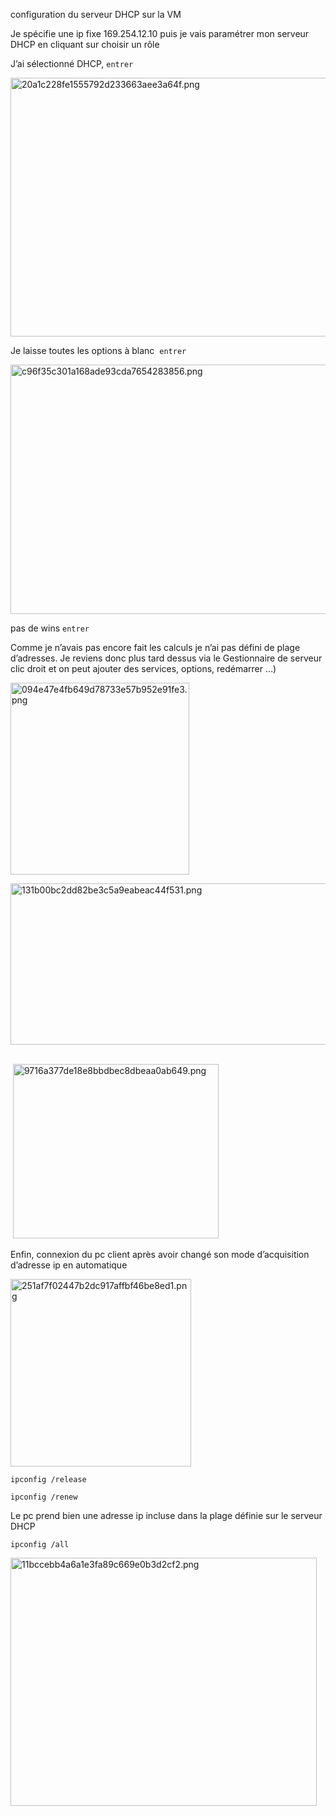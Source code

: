 configuration du serveur DHCP sur la VM

Je spécifie une ip fixe 169.254.12.10 puis je vais paramétrer mon serveur DHCP en cliquant sur choisir un rôle

J’ai sélectionné DHCP, `entrer`

<img src="../../../_resources/20a1c228fe1555792d233663aee3a64f.png" alt="20a1c228fe1555792d233663aee3a64f.png" width="547" height="414" class="jop-noMdConv">

Je laisse toutes les options à blanc  `entrer`

<img src="../../../_resources/c96f35c301a168ade93cda7654283856.png" alt="c96f35c301a168ade93cda7654283856.png" width="544" height="399" class="jop-noMdConv">

pas de wins `entrer`


Comme je n’avais pas encore fait les calculs je n’ai pas défini de plage d’adresses. Je reviens donc plus tard dessus via le Gestionnaire de serveur clic droit et on peut ajouter des services, options, redémarrer …)

<img src="../../../_resources/094e47e4fb649d78733e57b952e91fe3.png" alt="094e47e4fb649d78733e57b952e91fe3.png" width="286" height="307" class="jop-noMdConv">

<img src="../../../_resources/131b00bc2dd82be3c5a9eabeac44f531.png" alt="131b00bc2dd82be3c5a9eabeac44f531.png" width="539" height="258" class="jop-noMdConv"> 

 <img src="../../../_resources/9716a377de18e8bbdbec8dbeaa0ab649.png" alt="9716a377de18e8bbdbec8dbeaa0ab649.png" width="329" height="279" class="jop-noMdConv">

Enfin, connexion du pc client après avoir changé son mode d’acquisition d’adresse ip en automatique

<img src="../../../_resources/251af7f02447b2dc917affbf46be8ed1.png" alt="251af7f02447b2dc917affbf46be8ed1.png" width="289" height="300" class="jop-noMdConv">

`ipconfig /release`

`ipconfig /renew`

Le pc prend bien une adresse ip incluse dans la plage définie sur le serveur DHCP

`ipconfig /all`

<img src="../../../_resources/11bccebb4a6a1e3fa89c669e0b3d2cf2.png" alt="11bccebb4a6a1e3fa89c669e0b3d2cf2.png" width="490" height="397">
